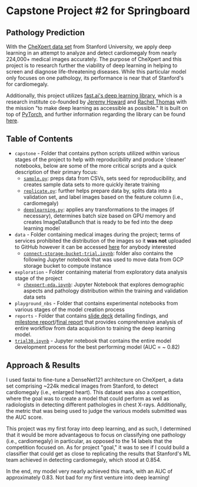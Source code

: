 # Capstone Project #2 for Springboard 

## Pathology Prediction

With the [CheXpert data set](https://stanfordmlgroup.github.io/competitions/chexpert/) from Stanford University, we apply deep learning in an attempt to analyze and detect cardiomegaly from nearly 224,000+ medical images accurately. The purpose of CheXpert and this project is to research further the viability of deep learning in helping to screen and diagnose life-threatening diseases. While this particular model only focuses on one pathology, its performance is near that of Stanford's for cardiomegaly. 

Additionally, this project utilizes [fast.ai's deep learning library](https://www.fast.ai/), which is a research institute co-founded by [Jeremy Howard](https://www.fast.ai/about/#jeremy) and [Rachel Thomas](https://www.fast.ai/about/#rachel) with the mission "to make deep learning as accessible as possible." It is built on top of [PyTorch](https://pytorch.org/), and further information regarding the library can be found [here](https://docs.fast.ai/).

## Table of Contents

- `capstone` - Folder that contains python scripts utilized within various stages of the project to help with reproducibility and produce 'cleaner' notebooks, below are some of the more critical scripts and a quick description of their primary focus:
    - [`sample.py`](https://github.com/Jearny58/Springboard-DS-Portfolio/blob/master/capstone_2/capstone/sample.py): preps data from CSVs, sets seed for reproducibility, and creates sample data sets to more quickly iterate training
    - [`replicate.py`](https://github.com/Jearny58/Springboard-DS-Portfolio/blob/master/capstone_2/capstone/replicate.py): further helps prepare data by, splits data into a validation set, and label images based on the feature column (i.e., cardiomegaly)
    - [`deeplearning.py`](https://github.com/Jearny58/Springboard-DS-Portfolio/blob/master/capstone_2/capstone/deeplearning.py): applies any transformations to the images (if necessary), determines batch size based on GPU memory and creates ImageDataBunch that is ready to be fed into the deep learning model
- `data` - Folder containing medical images during the project; terms of services prohibited the distribution of the images so it __was not__ uploaded to GitHub however it can be accessed [here](https://stanfordmlgroup.github.io/competitions/chexpert/) for anybody interested
    - [`connect-storage-bucket-trial.ipynb`](https://github.com/Jearny58/Springboard-DS-Portfolio/blob/master/capstone_2/data/connect-storage-bucket-trial.ipynb): folder also contains the following Jupyter notebook that was used to move data from GCP storage bucket to compute instance
- `exploration` - Folder containing material from exploratory data analysis stage of the project
    - [`chexpert-eda.ipynb`](https://github.com/Jearny58/Springboard-DS-Portfolio/blob/master/capstone_2/exploration/chexpert-eda.ipynb): Jupyter Notebook that explores demographic aspects and pathology distribution within the training and validation data sets
- `playground_nbs` - Folder that contains experimental notebooks from various stages of the model creation process
- `reports` - Folder that contains [slide deck](https://github.com/Jearny58/Springboard-DS-Portfolio/blob/master/capstone_2/reports/capstone_2_presentation_draft.pdf) detailing findings, and [milestone report](https://github.com/Jearny58/Springboard-DS-Portfolio/blob/master/capstone_2/reports/milestone_report_1.pdf)/[final report](https://github.com/Jearny58/Springboard-DS-Portfolio/blob/master/capstone_2/reports/final_report.pdf) that provides comprehensive analysis of entire workflow from data acquisition to training the deep learning model.
- [`trial30.ipynb`](https://github.com/Jearny58/Springboard-DS-Portfolio/blob/master/capstone_2/trial30.ipynb) - Jupyter notebook that contains the entire model development process for the best performing model (AUC = ~ 0.82)

## Approach & Results

I used fastai to fine-tune a DenseNet121 architecture on CheXpert, a data set comprising ~224k medical images from Stanford, to detect cardiomegaly (i.e., enlarged heart). This dataset was also a competition, where the goal was to create a model that could perform as well as radiologists in detecting different pathologies in chest X-rays. Additionally, the metric that was being used to judge the various models submitted was the AUC score. 

This project was my first foray into deep learning, and as such, I determined that it would be more advantageous to focus on classifying one pathology (i.e., cardiomegaly) in particular, as opposed to the 14 labels that the competition focused on. As for project "goal," it was to see if I could build a classifier that could get as close to replicating the results that Stanford's ML team achieved in detecting cardiomegaly, which stood at 0.854. 

In the end, my model very nearly achieved this mark, with an AUC of approximately 0.83. Not bad for my first venture into deep learning!
